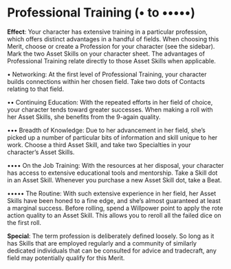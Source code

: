 # Professional Training (• to •••••)
**Effect**: Your character has extensive training in a particular
profession, which offers distinct advantages in a handful
of fields. When choosing this Merit, choose or create a
Profession for your character (see the sidebar). Mark the
two Asset Skills on your character sheet. The advantages of
Professional Training relate directly to those Asset Skills when applicable.

• Networking: At the first level of Professional
Training, your character builds connections within
her chosen field. Take two dots of Contacts relating
to that field.

•• Continuing Education: With the repeated efforts
in her field of choice, your character tends toward
greater successes. When making a roll with her
Asset Skills, she benefits from the 9-again quality.

••• Breadth of Knowledge: Due to her advancement
in her field, she’s picked up a number of particular
bits of information and skill unique to her work.
Choose a third Asset Skill, and take two Specialties
in your character’s Asset Skills.

•••• On the Job Training: With the resources at her
disposal, your character has access to extensive
educational tools and mentorship. Take a Skill
dot in an Asset Skill. Whenever you purchase a
new Asset Skill dot, take a Beat.

••••• The Routine: With such extensive experience in
her field, her Asset Skills have been honed to a fine
edge, and she’s almost guaranteed at least a marginal
success. Before rolling, spend a Willpower point to
apply the rote action quality to an Asset Skill. This
allows you to reroll all the failed dice on the first roll.

**Special**: The term profession is deliberately defined loosely. So long as it has Skills that are employed regularly and a community of similarly dedicated individuals that can be consulted for advice and tradecraft, any field may potentially qualify for this Merit.